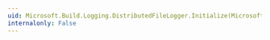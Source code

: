 ```yaml
---
uid: Microsoft.Build.Logging.DistributedFileLogger.Initialize(Microsoft.Build.Framework.IEventSource,System.Int32)
internalonly: False
---
```

